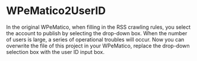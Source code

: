 # WPeMatico2UserID
In the original WPeMatico, when filling in the RSS crawling rules, you select the account to publish by selecting the drop-down box. When the number of users is large, a series of operational troubles will occur. Now you can overwrite the file of this project in your WPeMatico, replace the drop-down selection box with the user ID input box.